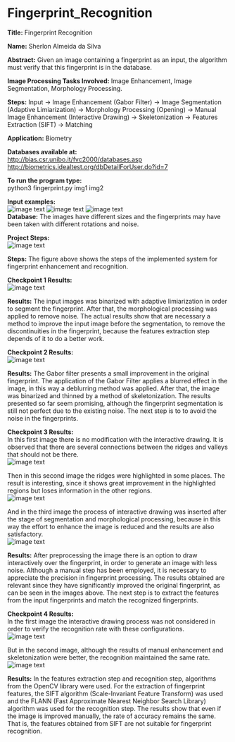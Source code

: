 # Fingerprint_Recognition

**Title:** Fingerprint Recognition <br>

**Name:** Sherlon Almeida da Silva <br>

**Abstract:** Given an image containing a fingerprint as an input, the algorithm must verify that this fingerprint is in the database. <br>

**Image Processing Tasks Involved:** Image Enhancement, Image Segmentation, Morphology Processing. <br>

**Steps:** Input -> Image Enhancement (Gabor Filter) -> Image Segmentation (Adaptive Limiarization) -> Morphology Processing (Opening) -> Manual Image Enhancement (Interactive Drawing) -> Skeletonization -> Features Extraction (SIFT) -> Matching

**Application:** Biometry <br>

**Databases available at:** <br>
http://bias.csr.unibo.it/fvc2000/databases.asp <br>
http://biometrics.idealtest.org/dbDetailForUser.do?id=7 <br>

**To run the program type:** <br>
python3 fingerprint.py img1 img2 <br>

**Input examples:** <br>
![image text](https://github.com/SherlonAlmeida/Fingerprint_Recognition/blob/master/01_example1.jpg) 
![image text](https://github.com/SherlonAlmeida/Fingerprint_Recognition/blob/master/01_example2.jpg) 
![image text](https://github.com/SherlonAlmeida/Fingerprint_Recognition/blob/master/01_example3.jpg) <br>
**Database:** The images have different sizes and the fingerprints may have been taken with different rotations and noise.<br>

**Project Steps:**<br>
![image text](https://github.com/SherlonAlmeida/Fingerprint_Recognition/blob/master/00-Project_Steps.jpg) <br>

**Steps:** The figure above shows the steps of the implemented system for fingerprint enhancement and recognition. <br>

**Checkpoint 1 Results:**<br>
![image text](https://github.com/SherlonAlmeida/Fingerprint_Recognition/blob/master/02_Initial_Enhancement.png) <br>

**Results:** The input images was binarized with adaptive limiarization in order to segment the fingerprint. After that, the morphological processing was applied to remove noise. The actual results show that are necessary a method to improve the input image before the segmentation, to remove the discontinuities in the fingerprint, because the features extraction step depends of it to do a better work.


**Checkpoint 2 Results:**<br>
![image text](https://github.com/SherlonAlmeida/Fingerprint_Recognition/blob/master/03_Filtering.png) <br>

**Results:** The Gabor filter presents a small improvement in the original fingerprint. The application of the Gabor Filter applies a blurred effect in the image, in this way a deblurring method was applied. After that, the image was binarized and thinned by a method of skeletonization. The results presented so far seem promising, although the fingerprint segmentation is still not perfect due to the existing noise. The next step is to to avoid the noise in the fingerprints.


**Checkpoint 3 Results:**<br>
In this first image there is no modification with the interactive drawing. It is observed that there are several connections between the ridges and valleys that should not be there. <br>
![image text](https://github.com/SherlonAlmeida/Fingerprint_Recognition/blob/master/4.1-ManualEnhancement.png) <br>

Then in this second image the ridges were highlighted in some places. The result is interesting, since it shows great improvement in the highlighted regions but loses information in the other regions. <br>
![image text](https://github.com/SherlonAlmeida/Fingerprint_Recognition/blob/master/4.2-ManualEnhancement.png) <br>

And in the third image the process of interactive drawing was inserted after the stage of segmentation and morphological processing, because in this way the effort to enhance the image is reduced and the results are also satisfactory. <br>
![image text](https://github.com/SherlonAlmeida/Fingerprint_Recognition/blob/master/4.3-ManualEnhancementAfterOpening.png) <br>

**Results:** 
After preprocessing the image there is an option to draw interactively over the fingerprint, in order to generate an image with less noise. Although a manual step has been employed, it is necessary to appreciate the precision in fingerprint processing. The results obtained are relevant since they have significantly improved the original fingerprint, as can be seen in the images above. The next step is to extract the features from the input fingerprints and match the recognized fingerprints.

**Checkpoint 4 Results:**<br>
In the first image the interactive drawing process was not considered in order to verify the recognition rate with these configurations. <br>
![image text](https://github.com/SherlonAlmeida/Fingerprint_Recognition/blob/master/5.1-FeatureExtraction-WithoutDraw.png) <br>

But in the second image, although the results of manual enhancement and skeletonization were better, the recognition maintained the same rate. <br>
![image text](https://github.com/SherlonAlmeida/Fingerprint_Recognition/blob/master/5.2-FeatureExtraction-WithDraw.png) <br>

**Results:** 
In the features extraction step and recognition step, algorithms from the OpenCV library were used. For the extraction of fingerprint features, the SIFT algorithm (Scale-Invariant Feature Transform) was used and the FLANN (Fast Approximate Nearest Neighbor Search Library) algorithm was used for the recognition step. The results show that even if the image is improved manually, the rate of accuracy remains the same. That is, the features obtained from SIFT are not suitable for fingerprint recognition.

